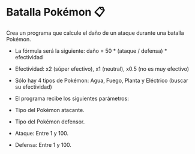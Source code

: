 # Batalla Pokémon 📋

  Crea un programa que calcule el daño de un ataque durante
  una batalla Pokémon.

  - La fórmula será la siguiente: daño = 50 * (ataque / defensa) * efectividad
  - Efectividad: x2 (súper efectivo), x1 (neutral), x0.5 (no es muy efectivo)
  - Sólo hay 4 tipos de Pokémon: Agua, Fuego, Planta y Eléctrico 
    (buscar su efectividad)
  
  - El programa recibe los siguientes parámetros:
   - Tipo del Pokémon atacante.
   - Tipo del Pokémon defensor.
   - Ataque: Entre 1 y 100.
   - Defensa: Entre 1 y 100.
